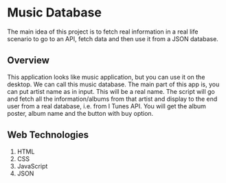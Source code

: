 # Music Database
The main idea of this project is to fetch real information in a real life scenario to go to an API, fetch data and then use it from a JSON database.

## Overview
This application looks like music application, but you can use it on the desktop. We can call this music database. The main part of this app is, you can put artist name as in input. This will be a real name. The script will go and fetch all the information/albums from that artist and display to the end user from a real database, i.e. from I Tunes API. You will get the album poster, album name and the button with buy option.

## Web Technologies
1. HTML
2. CSS
3. JavaScript
4. JSON

